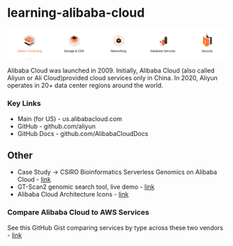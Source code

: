 # learning-alibaba-cloud

![Alibaba Cloud Service Types](https://github.com/lynnlangit/learning-alibaba-cloud/blob/master/images/services.png)

Alibaba Cloud was launched in 2009. Initially, Alibaba Cloud (also called Aliyun or Ali Cloud)provided cloud services only in China. In 2020, Aliyun operates in 20+ data center regions around the world. 

### Key Links
- Main (for US) - us.alibabacloud.com
- GitHub - github.com/aliyun
- GitHub Docs - github.com/AlibabaCloudDocs

## Other

- Case Study -> CSIRO Bioinformatics Serverless Genomics on Alibaba Cloud - [link](https://www.alibabacloud.com/blog/gt-scan2-bringing-bioinformatics-to-alibaba-cloud_593841)
- GT-Scan2 genomic search tool, live demo - [link](https://gt-scan.csiro.au/gt-scan2/example)
- Alibaba Cloud Architecture Icons - [link](https://www.alibabacloud.com/help/doc-detail/67830.htm)

### Compare Alibaba Cloud to AWS Services

See this GitHub Gist comparing services by type across these two vendors - [link](https://gist.github.com/lynnlangit/d820bc54f6e97839e9f6a6ea66863e2d)
